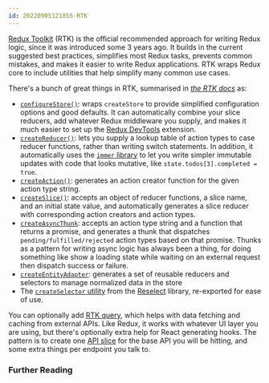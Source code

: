 ```yaml
---
id: 20220905121855-RTK
---
```


[Redux Toolkit](https://redux-toolkit.js.org) (RTK) is the official recommended approach for writing Redux logic, since it was introduced some 3 years ago. It builds in the current suggested best practices, simplifies most Redux tasks, prevents common mistakes, and makes it easier to write Redux applications. RTK wraps Redux core to include utilities that help simplify many common use cases.

There's a bunch of great things in RTK, summarised in <cite><a href="https://redux-toolkit.js.org/introduction/getting-started#whats-included">the RTK docs</a></cite> as:

-   [`configureStore()`](https://redux-toolkit.js.org/api/configureStore): wraps `createStore` to provide simplified configuration options and good defaults. It can automatically combine your slice reducers, add whatever Redux middleware you supply, and makes it much easier to set up the [Redux DevTools](https://github.com/reduxjs/redux-devtools) extension.
-   [`createReducer()`](https://redux-toolkit.js.org/api/createReducer): lets you supply a lookup table of action types to case reducer functions, rather than writing switch statements. In addition, it automatically uses the [`immer` library](https://github.com/immerjs/immer) to let you write simpler immutable updates with code that looks mutative, like `state.todos[3].completed = true`.
-   [`createAction()`](https://redux-toolkit.js.org/api/createAction): generates an action creator function for the given action type string. 
-   [`createSlice()`](https://redux-toolkit.js.org/api/createSlice): accepts an object of reducer functions, a slice name, and an initial state value, and automatically generates a slice reducer with corresponding action creators and action types.
-   [`createAsyncThunk`](https://redux-toolkit.js.org/api/createAsyncThunk): accepts an action type string and a function that returns a promise, and generates a thunk that dispatches `pending/fulfilled/rejected` action types based on that promise. Thunks as a pattern for writing async logic has always been a thing, for doing something like show a loading state while waiting on an external request then dispatch success or failure. 
-   [`createEntityAdapter`](https://redux-toolkit.js.org/api/createEntityAdapter): generates a set of reusable reducers and selectors to manage normalized data in the store
-   The [`createSelector` utility](https://redux-toolkit.js.org/api/createSelector) from the [Reselect](https://github.com/reduxjs/reselect) library, re-exported for ease of use.

You can optionally add [RTK query](https://redux-toolkit.js.org/rtk-query/overview), which helps with data fetching and caching from external APIs. Like Redux, it works with whatever UI layer you are using, but there's optionally extra help for React generating hooks. The pattern is to create one [API slice](https://redux-toolkit.js.org/rtk-query/overview#create-an-api-slice) for the base API you will be hitting, and some extra things per endpoint you talk to.

### Further Reading

